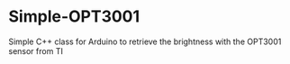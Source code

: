 # Simple-OPT3001
Simple C++ class for Arduino to retrieve the brightness with the OPT3001 sensor from TI
